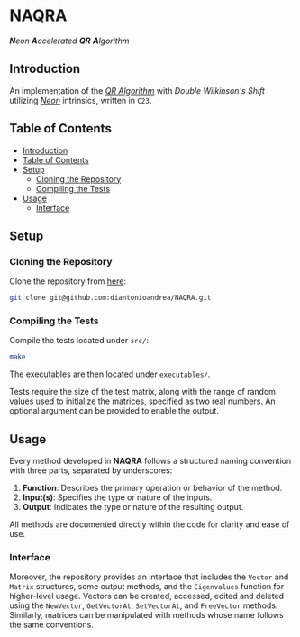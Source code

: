 # NAQRA

_**N**eon **A**ccelerated **QR** **A**lgorithm_

## Introduction

An implementation of the [_QR Algorithm_](https://en.wikipedia.org/wiki/QR_algorithm) with _Double Wilkinson's Shift_ utilizing [_Neon_](https://developer.arm.com/Architectures/Neon) intrinsics, written in `C23`.

## Table of Contents

- [Introduction](#introduction)
- [Table of Contents](#table-of-contents)
- [Setup](#setup)
    - [Cloning the Repository](#cloning-the-repository)
    - [Compiling the Tests](#compiling-the-tests)
- [Usage](#usage)
    - [Interface](#interface)

## Setup

### Cloning the Repository

Clone the repository from [here](https://github.com/diantonioandrea/NAQRA):

```bash
git clone git@github.com:diantonioandrea/NAQRA.git
```

### Compiling the Tests

Compile the tests located under `src/`:

```bash
make
```

The executables are then located under `executables/`.

Tests require the size of the test matrix, along with the range of random values used to initialize the matrices, specified as two real numbers. An optional argument can be provided to enable the output.

## Usage

Every method developed in **NAQRA** follows a structured naming convention with three parts, separated by underscores:

1. **Function**: Describes the primary operation or behavior of the method.
2. **Input(s)**: Specifies the type or nature of the inputs.
3. **Output**: Indicates the type or nature of the resulting output.

All methods are documented directly within the code for clarity and ease of use.

### Interface

Moreover, the repository provides an interface that includes the `Vector` and `Matrix` structures, some output methods, and the `Eigenvalues` function for higher-level usage. Vectors can be created, accessed, edited and deleted using the `NewVector`, `GetVectorAt`, `SetVectorAt`, and `FreeVector` methods. Similarly, matrices can be manipulated with methods whose name follows the same conventions.